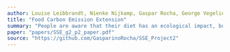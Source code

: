 ```yaml
---
author: Louise Leibbrandt, Nienke Nijkamp, Gaspar Rocha, George Vegelien
title: "Food Carbon Emission Extension"
summary: "People are aware that their diet has an ecological impact, but taking action is difficult. We offer a tool that provides consumers with information on the carbon footprint of the food they purchase."
paper: "papers/SSE_g2_p2_paper.pdf"
source: "https://github.com/GasparinoRocha/SSE_Project2"
---
```

